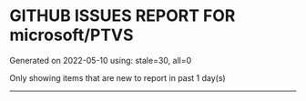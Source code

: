 
# GITHUB ISSUES REPORT FOR microsoft/PTVS


Generated on 2022-05-10 using: stale=30, all=0


Only showing items that are new to report in past 1 day(s)


---
